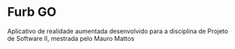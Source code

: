 # Furb GO

Aplicativo de realidade aumentada desenvolvido para a disciplina de Projeto de Software II, mestrada pelo Mauro Mattos
